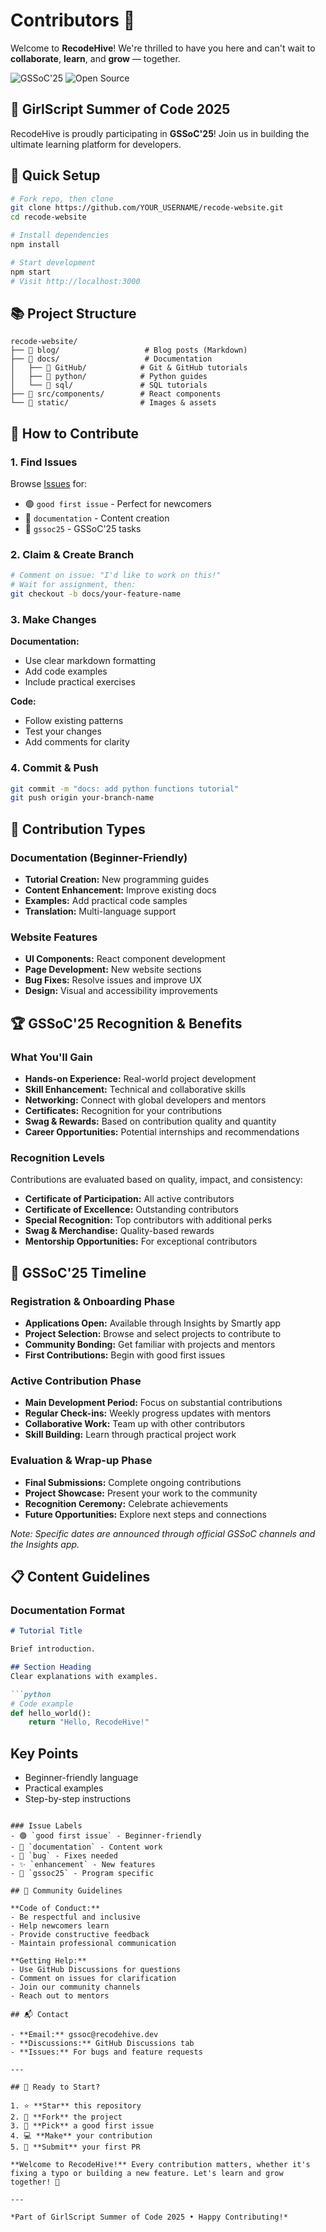 # Contributors 🌱

Welcome to **RecodeHive**! We're thrilled to have you here and can't wait to **collaborate**, **learn**, and **grow** — together.

![GSSoC'25](https://img.shields.io/badge/GSSoC'25-Participating-orange?style=for-the-badge)
![Open Source](https://img.shields.io/badge/Open%20Source-❤️-red?style=for-the-badge)

## 🎉 GirlScript Summer of Code 2025

RecodeHive is proudly participating in **GSSoC'25**! Join us in building the ultimate learning platform for developers.

## 🚀 Quick Setup

```bash
# Fork repo, then clone
git clone https://github.com/YOUR_USERNAME/recode-website.git
cd recode-website

# Install dependencies
npm install

# Start development
npm start
# Visit http://localhost:3000
```

## 📚 Project Structure

```
recode-website/
├── 📁 blog/                   # Blog posts (Markdown)
├── 📁 docs/                   # Documentation
│   ├── 📁 GitHub/            # Git & GitHub tutorials
│   ├── 📁 python/            # Python guides
│   └── 📁 sql/               # SQL tutorials
├── 📁 src/components/        # React components
└── 📁 static/                # Images & assets
```

## 🎯 How to Contribute

### 1. Find Issues
Browse [Issues](../../issues) for:
- 🟢 `good first issue` - Perfect for newcomers
- 📝 `documentation` - Content creation
- 🎯 `gssoc25` - GSSoC'25 tasks

### 2. Claim & Create Branch
```bash
# Comment on issue: "I'd like to work on this!"
# Wait for assignment, then:
git checkout -b docs/your-feature-name
```

### 3. Make Changes
**Documentation:**
- Use clear markdown formatting
- Add code examples
- Include practical exercises

**Code:**
- Follow existing patterns
- Test your changes
- Add comments for clarity

### 4. Commit & Push
```bash
git commit -m "docs: add python functions tutorial"
git push origin your-branch-name
```

## 📝 Contribution Types

### Documentation (Beginner-Friendly)
- **Tutorial Creation:** New programming guides
- **Content Enhancement:** Improve existing docs
- **Examples:** Add practical code samples
- **Translation:** Multi-language support

### Website Features
- **UI Components:** React component development
- **Page Development:** New website sections
- **Bug Fixes:** Resolve issues and improve UX
- **Design:** Visual and accessibility improvements

## 🏆 GSSoC'25 Recognition & Benefits

### What You'll Gain
- **Hands-on Experience:** Real-world project development
- **Skill Enhancement:** Technical and collaborative skills
- **Networking:** Connect with global developers and mentors
- **Certificates:** Recognition for your contributions
- **Swag & Rewards:** Based on contribution quality and quantity
- **Career Opportunities:** Potential internships and recommendations

### Recognition Levels
Contributions are evaluated based on quality, impact, and consistency:
- **Certificate of Participation:** All active contributors
- **Certificate of Excellence:** Outstanding contributors
- **Special Recognition:** Top contributors with additional perks
- **Swag & Merchandise:** Quality-based rewards
- **Mentorship Opportunities:** For exceptional contributors

## 📅 GSSoC'25 Timeline

### **Registration & Onboarding Phase**
- **Applications Open:** Available through Insights by Smartly app
- **Project Selection:** Browse and select projects to contribute to
- **Community Bonding:** Get familiar with projects and mentors
- **First Contributions:** Begin with good first issues

### **Active Contribution Phase** 
- **Main Development Period:** Focus on substantial contributions
- **Regular Check-ins:** Weekly progress updates with mentors
- **Collaborative Work:** Team up with other contributors
- **Skill Building:** Learn through practical project work

### **Evaluation & Wrap-up Phase**
- **Final Submissions:** Complete ongoing contributions
- **Project Showcase:** Present your work to the community
- **Recognition Ceremony:** Celebrate achievements
- **Future Opportunities:** Explore next steps and connections

*Note: Specific dates are announced through official GSSoC channels and the Insights app.*

## 📋 Content Guidelines

### Documentation Format
```markdown
# Tutorial Title

Brief introduction.

## Section Heading
Clear explanations with examples.

```python
# Code example
def hello_world():
    return "Hello, RecodeHive!"
```

## Key Points
- Beginner-friendly language
- Practical examples
- Step-by-step instructions
```

### Issue Labels
- 🟢 `good first issue` - Beginner-friendly
- 📝 `documentation` - Content work
- 🐛 `bug` - Fixes needed
- ✨ `enhancement` - New features
- 🎯 `gssoc25` - Program specific

## 🤝 Community Guidelines

**Code of Conduct:**
- Be respectful and inclusive
- Help newcomers learn
- Provide constructive feedback
- Maintain professional communication

**Getting Help:**
- Use GitHub Discussions for questions
- Comment on issues for clarification
- Join our community channels
- Reach out to mentors

## 📬 Contact

- **Email:** gssoc@recodehive.dev
- **Discussions:** GitHub Discussions tab
- **Issues:** For bugs and feature requests

---

## 🌟 Ready to Start?

1. ⭐ **Star** this repository
2. 🍴 **Fork** the project  
3. 📝 **Pick** a good first issue
4. 💻 **Make** your contribution
5. 🚀 **Submit** your first PR

**Welcome to RecodeHive!** Every contribution matters, whether it's fixing a typo or building a new feature. Let's learn and grow together! 🌱

---

*Part of GirlScript Summer of Code 2025 • Happy Contributing!*
